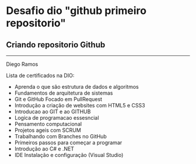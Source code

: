 # Desafio dio "github primeiro repositorio"
## Criando repositorio Github
---
Diego Ramos

Lista de certificados na DIO:
- Aprenda o que são estrutura de dados e algoritmos
- Fundamentos de arquitetura de sistemas
- Git e GitHub Focado em PullRequest
- Introdução a criação de websites com HTML5 e CSS3
- Introducao ao GIT e ao GITHUB
- Logica de programacao essesncial
- Pensamento computacional
- Projetos ageis com SCRUM
- Trabalhando com Branches no GitHub
- Primeiros passos para começar a programar
- Introdução ao C# e .NET
- IDE Instalação e configuração (Visual Studio)
